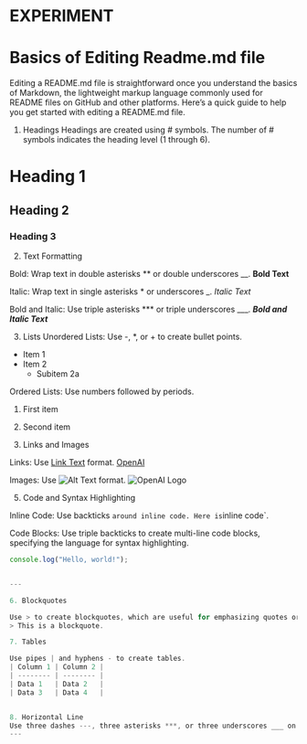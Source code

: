 # EXPERIMENT


# Basics of Editing Readme.md file
Editing a README.md file is straightforward once you understand the basics of Markdown, the lightweight markup language commonly used for README files on GitHub and other platforms. Here’s a quick guide to help you get started with editing a README.md file.

1. Headings
Headings are created using # symbols. The number of # symbols indicates the heading level (1 through 6).
# Heading 1
## Heading 2
### Heading 3


2. Text Formatting

Bold: Wrap text in double asterisks ** or double underscores __.
**Bold Text**

Italic: Wrap text in single asterisks * or underscores _.
*Italic Text*

Bold and Italic: Use triple asterisks *** or triple underscores ___.
***Bold and Italic Text***


3. Lists
Unordered Lists: Use -, *, or + to create bullet points.
- Item 1
- Item 2
    - Subitem 2a

Ordered Lists: Use numbers followed by periods.
1. First item
2. Second item


4. Links and Images

Links: Use [Link Text](URL) format.
[OpenAI](https://www.openai.com)

Images: Use ![Alt Text](image-url) format.
![OpenAI Logo](https://www.openai.com/logo.png)

5. Code and Syntax Highlighting

Inline Code: Use backticks ` around inline code.
Here is `inline code`.

Code Blocks: Use triple backticks to create multi-line code blocks, specifying the language for syntax highlighting.
```javascript
console.log("Hello, world!");


---

6. Blockquotes

Use > to create blockquotes, which are useful for emphasizing quotes or notes.
> This is a blockquote.

7. Tables

Use pipes | and hyphens - to create tables.
| Column 1 | Column 2 |
| -------- | -------- |
| Data 1   | Data 2   |
| Data 3   | Data 4   |


8. Horizontal Line
Use three dashes ---, three asterisks ***, or three underscores ___ on a new line to create a horizontal line.
---

